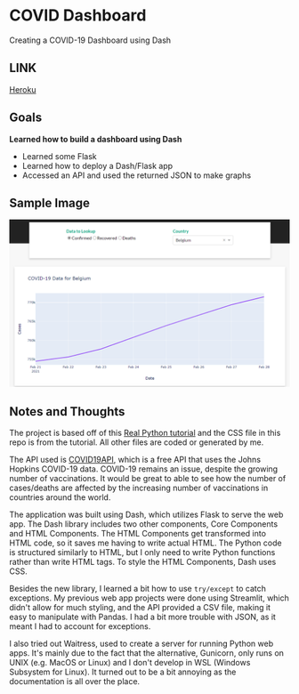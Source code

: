 # COVID Dashboard
Creating a COVID-19 Dashboard using Dash
 
## LINK
[Heroku](https://dash-covid-dash.herokuapp.com/)
 
## Goals
**Learned how to build a dashboard using Dash**
* Learned some Flask
* Learned how to deploy a Dash/Flask app
* Accessed an API and used the returned JSON to make graphs

## Sample Image
![img](/dash_screenshot.png)

## Notes and Thoughts
The project is based off of this [Real Python tutorial](https://realpython.com/python-dash/) and the CSS file in this repo is from the tutorial. All other files are coded or generated by me.

The API used is [COVID19API](https://covid19api.com), which is a free API that uses the Johns Hopkins COVID-19 data. COVID-19 remains an issue, despite the growing number of vaccinations. It would be great to able to see how the number of cases/deaths are affected by the increasing number of vaccinations in countries around the world. 

The application was built using Dash, which utilizes Flask to serve the web app. The Dash library includes two other components, Core Components and HTML Components. 
The HTML Components get transformed into HTML code, so it saves me having to write actual HTML. The Python code is structured similarly to HTML, but I only need to write Python functions rather than write HTML tags. To style the HTML Components, Dash uses CSS.

Besides the new library, I learned a bit how to use `try/except` to catch exceptions. My previous web app projects were done using Streamlit, which didn't allow for much styling, and the API provided a CSV file, making it easy to manipulate with Pandas. I had a bit more trouble with JSON, as it meant I had to account for exceptions.

I also tried out Waitress, used to create a server for running Python web apps. It's mainly due to the fact that the alternative, Gunicorn, only runs on UNIX (e.g. MacOS or Linux) and I don't develop in WSL (Windows Subsystem for Linux). It turned out to be a bit annoying as the documentation is all over the place.
